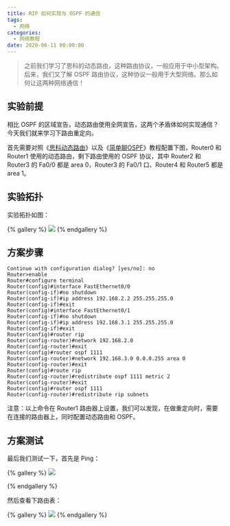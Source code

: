 ```yaml
---
title: RIP 如何实现与 OSPF 的通信
tags:
  - 网络
categories:
  - 网络教程
date: 2020-06-11 00:00:00
---
```


> 之前我们学习了思科的动态路由，这种路由协议，一般应用于中小型架构。后来，我们又了解 OSPF 路由协议，这种协议一般用于大型网络。那么如何让这两种网络通信！

<!-- more -->

## 实验前提

相比 OSPF 的区域宣告，动态路由使用全网宣告，这两个矛盾体如何实现通信？今天我们就来学习下路由重定向。

首先需要对照《[思科动态路由](https://dusays.com/47/)》以及《[简单聊OSPF](https://dusays.com/230/)》教程配置下图，Router0 和 Router1 使用的动态路由，剩下路由使用的 OSPF 协议，其中 Router2 和 Router3 的 Fa0/0 都是 area 0，Router3 的 Fa0/1 口、Router4 和 Router5 都是 area 1。

## 实验拓扑

实验拓扑如图：

{% gallery %}
![](https://cdn.dusays.com/2020/06/230-1.jpg)
{% endgallery %}

## 方案步骤

```
Continue with configuration dialog? [yes/no]: no
Router>enable
Router#configure terminal
Router(config)#interface FastEthernet0/0
Router(config-if)#no shutdown
Router(config-if)#ip address 192.168.2.2 255.255.255.0
Router(config-if)#exit
Router(config)#interface FastEthernet0/1
Router(config-if)#no shutdown
Router(config-if)#ip address 192.168.3.1 255.255.255.0
Router(config-if)#exit
Router(config)#router rip
Router(config-router)#network 192.168.2.0
Router(config-router)#exit
Router(config)#router ospf 1111
Router(config-router)#network 192.168.3.0 0.0.0.255 area 0
Router(config-router)#exit
Router(config)#route rip
Router(config-router)#redistribute ospf 1111 metric 2
Router(config-router)#exit
Router(config)#router ospf 1111
Router(config-router)#redistribute rip subnets
```

注意：以上命令在 Router1 路由器上设置，我们可以发现，在做重定向时，需要在连接的路由器上，同时配置动态路由和 OSPF。

## 方案测试

最后我们测试一下，首先是 Ping：	

{% gallery %}
![](https://cdn.dusays.com/2020/06/230-2.jpg)

{% endgallery %}

然后查看下路由表：

{% gallery %}
![](https://cdn.dusays.com/2020/06/230-3.jpg)
{% endgallery %}
